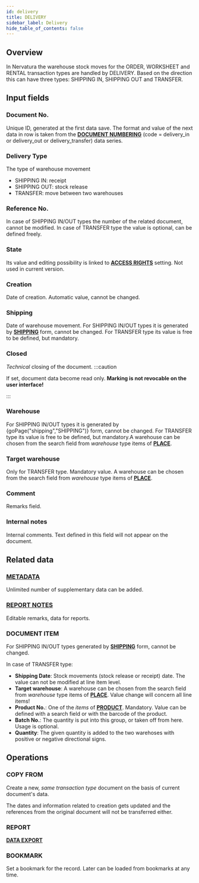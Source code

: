 ```yaml
---
id: delivery
title: DELIVERY
sidebar_label: Delivery
hide_table_of_contents: false
---
```


## Overview

In Nervatura the warehouse stock moves for the ORDER, WORKSHEET and RENTAL transaction types are handled by DELIVERY. Based on the direction this can have three types: SHIPPING IN, SHIPPING OUT and TRANSFER.

## Input fields

### Document No.
Unique ID, generated at the first data save. The format and value of the next data in row is taken from the [**DOCUMENT NUMBERING**](numberdef) (code = delivery_in or delivery_out or delivery_transfer) data series.

### Delivery Type
The type of warehouse movement
- SHIPPING IN: receipt
- SHIPPING OUT: stock release
- TRANSFER: move between two warehouses

### Reference No.
In case of SHIPPING IN/OUT types the number of the related document, cannot be modified. In case of TRANSFER type the value is optional, can be defined freely.

### State
Its value and editing possibility is linked to [**ACCESS RIGHTS**](usergroup#supervisor) setting. Not used in current version.

### Creation
Date of creation. Automatic value, cannot be changed.

### Shipping
Date of warehouse movement. For SHIPPING IN/OUT types it is generated by [**SHIPPING**](shipping) form, cannot be changed. For TRANSFER type its value is free to be defined, but mandatory.

### Closed
*Technical* closing of the document.
:::caution

If set, document data become read only. **Marking is not revocable on the user interface!**

:::

### Warehouse
For SHIPPING IN/OUT types it is generated by {goPage("shipping","SHIPPING")} form, cannot be changed. For TRANSFER type its value is free to be defined, but mandatory.A warehouse can be chosen from the search field from *warehouse* type items of [**PLACE**](place#type).

### Target warehouse
Only for TRANSFER type. Mandatory value. A warehouse can be chosen from the search field from *warehouse* type items of [**PLACE**](place#type).

### Comment
Remarks field.

### Internal notes
Internal comments. Text defined in this field will not appear on the document.

## Related data

### [**METADATA**](metadata)
Unlimited number of supplementary data can be added.

### [**REPORT NOTES**](notes)
Editable remarks, data for reports.

### DOCUMENT ITEM
For SHIPPING IN/OUT types generated by [**SHIPPING**](shipping) form, cannot be changed.

In case of TRANSFER type:
- **Shipping Date**: Stock movements (stock release or receipt) date. The value can not be modified at line item level.
- **Target warehouse**: A warehouse can be chosen from the search field from *warehouse* type items of [**PLACE**](place#type). Value change will concern all line items!
- **Product No.**: One of the *items* of [**PRODUCT**](product#product-type). Mandatory. Value can be defined with a search field or with the barcode of the product.
- **Batch No.**: The quantity is put into this group, or taken off from here. Usage is optional.
- **Quantity**: The given quantity is added to the two warehoses with positive or negative directional signs.

## Operations

### COPY FROM
Create a new, *same transaction type* document on the basis of current document's data. 

The dates and information related to creation gets updated and the references from the original document will not be transferred either.

### REPORT
[**DATA EXPORT**](export)

### BOOKMARK
Set a bookmark for the record. Later can be loaded from bookmarks at any time.
